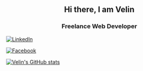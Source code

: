 <h2 align="center">Hi there, I am Velin</h2>

<h3 align="center">Freelance Web Developer</h3>

<a href="https://www.linkedin.com/in/velin-kalenderski-603a33b4" target="_blank"><img src="https://img.shields.io/badge/LinkedIn-%230077B5.svg?&style=flat-square&logo=linkedin&logoColor=white" alt="LinkedIn"></a>

<a href="https://www.facebook.com/veliink1/" target="_blank"><img src="https://img.shields.io/badge/Facebook-%231877F2.svg?&style=flat-square&logo=facebook&logoColor=white" alt="Facebook"></a>


[![Velin's GitHub stats](https://github-readme-stats.vercel.app/api?username=velink&show_icons=true)](https://github.com/velink/github-readme-stats)

